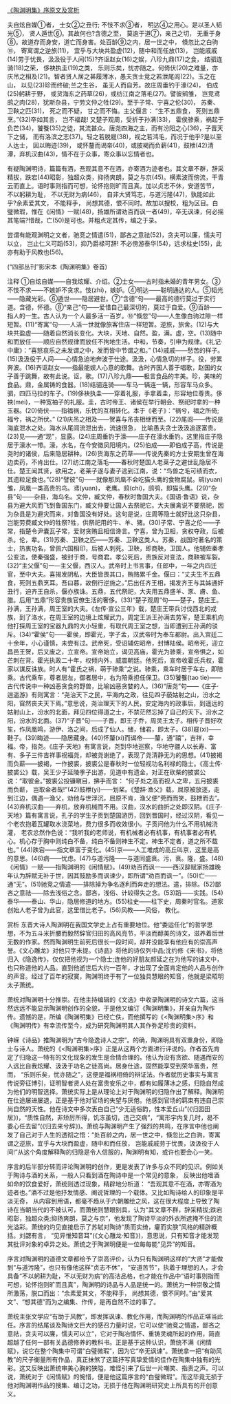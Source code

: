 [《陶渊明集》序原文及赏析](https://www.vrrw.net/wx/14285.html)

夫自炫自媒①者， 士女②之丑行; 不忮不求③者， 明达④之用心。是以圣人韬光⑤， 贤人遁世⑥。其故何也?含德之至， 莫逾于道⑦，亲己之切， 无重于身⑧。故道存而身安，道亡而身害。处百龄⑨之内，居一世之中， 倏忽比之白驹⑩， 寄寓谓之逆旅(11)， 宜乎与大块共盈虚(12)，随中和而任放(13)， 岂能戚戚(14)劳于忧畏，汲汲役于人间(15)?齐讴赵女(16)之娱，八珍九鼎(17)之食， 结驷连骑(18)之荣， 侈袂执圭(19)之类， 乐则乐矣，忧亦随之。何倚伏(20)之难量，亦庆吊之相及(21)。智者贤人居之甚履薄冰，愚夫贪士竞之若泄尾闾(22)。玉之在山， 以见(23)珍而终破;兰之生谷， 虽无人而自芳。故庄周垂钓于濠(24)， 伯成(25)躬耕于野， 或货海东之药草(26)，或纺江南之落毛(27)。譬彼鹓雏， 岂竞鸢鸱之肉(28)，犹斯杂县，宁劳文仲之牲(29)。至于子常、宁喜之伦(30)， 苏秦、卫鞅之匹(31)， 死之而不疑， 甘之而不悔。主父偃言： “生不五鼎食， 死则五鼎烹。”(32)卒如其言， 岂不福哉! 又楚子观周，受折于孙满(33)， 霍侯骖乘，祸起于负芒(34)，饕餮(35)之徒，其流甚众。唐尧四海之主，而有汾阳之心(36)，子晋天下之储， 而有洛滨之志(37)。轻之若脱屣(38)，视之若鸿毛，而况于他乎?是以至人达士， 因以晦迹(39)， 或怀釐而谒帝(40)，或披褐而负薪(41)，鼓枻(42)清潭，弃机汉曲(43)，情不在于众事，寄众事以忘情者也。

有疑陶渊明诗，篇篇有酒，吾观其意不在酒，亦寄酒为迹者也。其文章不群，辞采精拔，跌宕(44)昭彰，独超众类，抑扬爽朗，莫之与京(45)。横素波而傍流，干青云而直上。语时事则指而可想，论怀抱则旷而且真。加以贞志不休，安道苦节， 不以躬耕为耻， 不以无财为病(46)， 自非大贤笃志，与道污隆(47)，孰能如此乎?余素爱其文， 不能释手， 尚想其德，恨不同时。故加以搜校，粗为区目。白璧微瑕，惟在《闲情》一赋(48)，扬雄所谓劝百而讽一者(49)，卒无讽谏，何必摇其笔端?惜哉，亡(50)是可也。并粗点定其传，编之于录。

尝谓有能观渊明之文者，驰竞之情遣(51)，鄙吝之意祛(52)，贪夫可以廉，懦夫可以立， 岂止仁义可蹈(53)，抑乃爵禄可辞! 不必傍游泰华(54)，远求柱史(55)，此亦有助于风教也(56)。

(“四部丛刊”影宋本《陶渊明集》卷首)



注释 ①自炫自媒——自我炫耀、介绍。②士女——古时指未婚的青年男女。③不忮不求——不嫉妒不贪求。忮(zhi)，嫉妒。④明达——聪明通达的人。⑤韬光——隐藏光彩。⑥遁世——隐居避世。⑦“含德”句——最高的德行莫过于实行道。含德，怀德。⑧“亲己”句——爱惜自己最深切的，莫过于自爱。⑨百龄——指人的一生。古人认为一个人最多活一百岁。⑩“倏忽”句——人生像白驹过隙一样短暂。(11)“寄寓”句——人活一世就像旅客住店一样短暂。逆旅，旅舍。(12)与大块共盈虚——随着自然消长变化。大块，天地、自然。盈，满。虚，空。(13)随中和而放任——顺应自然规律而放任不拘地生活。中和，节奏，引申为规律。《礼记·中庸》：“喜怒哀乐之未发谓之中，发而皆中节谓之和。” (14)戚戚——愁苦的样子。(15)汲汲役于人间——心情急迫地奔波于仕途。汲汲，心情急切的样子。役，劳累奔波。(16)齐讴赵女——指最能娱人心意的歌舞。古时齐国人善于唱歌，赵国的女子善于跳舞，故有此说。讴，歌。(17)八珍九鼎——极言食品的丰美。珍，美味的食品。鼎，金属铸的食器。(18)结驷连骑——车马一辆连一辆，形容车马众多。驷，四匹马拉的车子。(19)侈袂执圭——穿着礼服，手拿着圭，形容地位尊贵。侈袂(mei)，一种宽袖子的礼服。圭，古时帝王、诸侯在举行朝会、祭祀时拿的一种玉器。(20)倚伏——指福祸，乐忧的互相转化。本于《老子》：“祸兮，福之所倚;福兮，祸之所伏。” (21)庆吊之相及——贺喜与吊丧相继而至。(22)尾闾——传说是海底泄水之处。海水从尾闾流泄出去，流速很急， 比喻愚夫贪士汲汲追逐富贵。(23)见——通“现”，显露。(24)庄周垂钓于濠——庄子在濠水垂钓。这里指庄子隐居于濠水一带。濠，水名，在今安徽凤阳境内。(25)伯成——即伯成子高，传说是尧时的诸侯，后来隐居耕种。(26)货海东之药草——传说先秦的方士安期生曾在海边卖药，不肯出仕。(27)纺江南之落毛——春秋时楚国人老莱子之避世乱隐居不仕。楚王闻其贤，欲用之，老莱子遂与妻子逃到江南，说：“鸟兽之毛可绩而衣，其遗粒足食也。”(28)“譬彼”句——就像那凤凰不会吃猫头鹰的食物腐鼠。鹓(yuan)雏，凤凰一类高贵的鸟。鸢(yuan)， 老鹰。鸱(chi)，鸱鸮，即猫头鹰。(29)“杂县”句——杂县，海鸟名。文仲，臧文仲，春秋时鲁国大夫。《国语·鲁语》说，杂县为避大风而飞到鲁国东门，臧文仲要让国人去祭祀它。大夫展禽说不要祭祀，因为杂县是为避灾而来，对鲁国没有好处。这句是说，庄周等隐士就好比这只杂县，岂能劳费臧文仲的牲祭?牲，供祭祀用的牛、羊、猪。(30)子常、宁喜之伦——子常，指楚令尹囊瓦子常，爱财贪贿且相信谗言。宁喜，曾为卫相，贪权夺政，后被杀。伦，辈。(31)苏秦、卫鞅之匹——苏秦、卫鞅这类人。苏秦，战国时著名的策士，热衷功名，曾佩六国相印，后被人刺死。卫鞅，即商鞅，卫国人。他辅佐秦孝公变法，使秦强盛，被封于商，号商君。孝公死后，贵族反对变法，商鞅被车裂。(32)“主父偃”句一—主父偃，西汉人。武帝时上书言事，任郎中，一年之内四迁官，至中大夫。喜揭发阴私，大臣皆畏其口，贿赂累千金。偃曰：“丈夫生不五鼎食，死则五鼎烹耳。吾曰暮，故倒行逆施之。”后出任齐王相，揭发齐王与其姊通奸丑行，迫齐王自杀，偃亦族诛。五鼎，五代祭祀，大夫用五鼎盛羊、豕、膚、鱼、腊。后用“五鼎”形容贵族官僚生活的奢侈。(33)“楚子观周”句——楚子，楚庄王。孙满，王孙满，周王室的大夫。《左传·宣公三年》载，楚庄王带兵讨伐西北的戎族，到了洛水，在周王室的边境上炫耀武力。周定王派王孙满去劳军，楚王乘机向他打探周王室的宝器九鼎的大小轻重，有取代周王室之想，当即遭到王孙满的驳斥。(34)“霍侯”句——霍侯，即霍光，字子孟，汉武帝时为奉车都尉。出入宫廷二十余年，小心谨慎，未尝有过。武帝死，受诏辅佐昭帝，封博陆侯。昭帝死，迎立昌邑王贺，后又废之，立宣帝。宣帝始立，谒见高庙，霍光为骖乘，宣帝惧之，如芒刺在背。霍光执政二十年，权倾内外，威震朝廷。他死后，宣帝收霍氏兵权，霍家以谋反诛族。时人有“霍氏之祸，萌于骖乘”之说。骖乘，乘车时居于车右，即陪乘。古代乘车，尊者居左，御者居中，右为陪乘担任保卫。(35)饕餮(tao tie)——古代传说中一种凶恶贪食的野兽，比喻凶恶贪婪的人。(36)“唐尧”句——《庄子·逍遥游》有则寓言：“尧治天下之民，平海内之政，往见四子藐姑射之山，汾水之阳，窅然丧夫天下焉。”意思说，尧治理天下的人民，安定海内的政事后，到遥远的姑射山上，汾水的北面，拜见四位得道之士，不禁茫然忘掉了自己的天下。汾水之阳，汾水的北面。(37)“子晋”句——子晋，即王子乔，周灵王太子。相传子晋好吹笙，作凤凰鸣，游伊、洛之间，后成了仙人。储，储君，即太子。(38)屣(xi)——鞋子。(39)晦迹——隐居藏身。(40)怀釐(xi)而谒帝——釐，通“禧”，吉祥，幸福。帝，指尧。《庄子·天地》有寓言说，尧到华地巡察，华地守疆人以长寿、富有、多子三件吉祥事祝福尧，却被尧谢绝了，表现了尧清静无为的思想。(41)披褐而负薪——披褐，一作披裘，披裘公是春秋时一位轻视功名利禄的隐士。《高士传·披裘公》载，吴王少子延陵季子出游，见道中有遗金，对正在砍柴的披裘公说：“取彼金。”披裘公投镰瞋目，拂手而言： “何子处之高而视人之卑，五月披裘而负薪， 岂取金者哉!”(42)鼓枻(yi)——划桨。《楚辞·渔父》载，屈原被放逐，走到江边，偶遇一渔父，劝他与世浮沉，屈原不肯，渔父便“莞而而笑，鼓枻而去”。(43)弃机汉曲——弃机，放弃机械而不用。汉曲，汉水的曲折之处即汉阴。《庄子·天地》篇有寓言说，孔子的学生子贡到楚国游历，回到晋国时，经过汉阴，看见一个老农抱着瓦罐取水浇菜地，费力很多而收效很小。子贡问他为什么不用机械浇灌， 老农忿然作色说：“我听我的老师说，有机械者必有机事，有机事者必有机心。机心存于胸中则纯白不备，纯白不备则神生不定。神生不定者，道之所不载也。” (44)跌宕——指文章富于变化。(45)京——人工堆成的高丘叫京，这里是高的意思。(46)病——忧虑。(47)与道污隆——与道同盛衰。污，衰。隆，盛。(48)《闲情》一赋——指陶渊明的《闲情赋》。(49)劝百而讽一——西汉辞赋家扬雄晚年认为辞赋无补于世，因其鼓励多而讽谏少，即所谓“劝百而讽一”。(50)亡——通“无”。(51)驰竞之情遣——排除掉为争名逐利而奔走的想法。遣，排除。(52)鄙吝之意祛——除去浅俗之念。鄙吝，浅俗、计较得失之念。(53)蹈——实践。(54)泰华——泰山、华山，隐居修道的地方。(55)柱史——柱下史，周秦时官名。道家创始人老子曾为此官，这里借比老子。(56)风教——风俗， 教化。

赏析 东晋大诗人陶渊明在我国文学史上占有重要地位。他“委运任化”的哲学思想，不为五斗米折腰而毅然辞官归田的高风亮节，平淡而醇美的诗文，滋养着后世无数的作家。然而陶渊明生前死后很长一段时间，却并没能享有他应有的崇高声誉。《文心雕龙》对他只字未提。《诗品》将他的诗仅列中品;沈约修《宋书》，将他归入《隐逸传》，仅仅把他视为一个隐士;连他的好朋友颜延之在为他写的诔文中，也只称道他的人品。直到他逝世后大约一百年，才出现了全面肯定他的人品与创作的声音。经过了百年的寂寞，陶渊明终于有了一位独具慧眼的知音，他就是梁昭明太子萧统。

萧统对陶渊明十分推崇。在他主持编辑的《文选》中收录陶渊明的诗文六篇，这当然远远不能显示陶渊明创作的全貌，于是他又编订《陶渊明集》，并亲自为陶作传。遗憾的是，所编《陶渊明集》已经亡佚，而他撰写的《<陶渊明集>序》和《陶渊明传》有幸流传至今，成为研究陶渊明其人其作弥足珍贵的资料。

钟嵘《诗品》推陶渊明为“古今隐逸诗人之宗”。的确，陶渊明具有双重身份，即隐士与诗人。萧统的《<陶渊明集>序》正是从这两个方面进行评说的。作者首先肯定了归隐这一特有的文化现象的发生是合情合理的。他认为没有贪欲、随遇而安的人远比自我炫耀、汲汲于功名之徒高尚。居身仕途，固然能享受到荣华富贵，然而， “乐则乐矣，忧亦随之”，这便是福祸相倚的辩证法。作者就历史事实与寓言传说旁征博引，证明智者贤人处在富贵安乐之中，都有如履薄冰之感，归隐自然成为他们的明智选择。萧统实际上是从理论上对于陶渊明的归隐作出了解释。陶渊明在仕途屡进屡退，正是基于他对官场的失望与厌倦。他感到官场的羁束有违自己崇尚自然的天性。他在诗文中多次表白自己“少无适俗韵，性本爱丘山”(《归园田居》)，“质性自然，非矫厉所得，饥冻虽切，违己交病”，“寓形宇内复几时，曷不委心任去留”(《归去来兮辞》)。萧统与陶渊明产生了强烈的共鸣，在序言中他也阐发了自己对于人生的透彻之悟：“处百龄之内，居一世之中，倏忽比之白驹，寄寓谓之逆旅，宜乎与大块而盈虚，随中和而任放， 岂能戚戚劳于忧畏，汲汲役于人间!”从这个角度解释陶的归隐是令人信服的，陶渊明有知，或许也要会心一笑。

序言的后半部分转而评论陶渊明的创作，更是发表了许多与众不同的见识。例如关于陶诗与酒的关系，一般人只看到酒在陶诗中是一个常见的意象， 反映出他嗜酒如命的饮食爱好，萧统则透过现象，精辟地分析道： “吾观其意不在酒，亦寄酒为迹者也。”酒不过是他抒发情感、阐说哲理的一个载体。又比如陶诗给人的印象是平淡无奇， 从内容到用语，都毫不趋从于六朝雕绘之风，这在很大程度上导致了陶诗在当朝当代的不被认可，而萧统则慧眼别具，认为“其文章不群，辞采精拔;跌宕昭彰，独超众类;抑扬爽朗，莫之与京”，他发现了陶诗平淡的外衣所遮掩不住的流光溢彩。萧统的灼见直接启示了苏轼对陶诗“质而实绮，癯而实腴”风格的精辟概括。刘勰有言， “见异惟知音耳”(《文心雕龙·知音》)，意思说，只有知音才能发现其批评对象的卓异之处。萧统之于陶渊明便是一位每每能“见异”的知音。

序言对陶渊明的道德文章都给予了崇高评价，认为只有陶渊明这样的“大贤”才能做到“与道污隆”，也只有像他这样“贞志不休”， “安道苦节”，执着于理想的人，才会具备“不以躬耕为耻，不以无财为病”的高洁品格，也才能在作品中“语时事则指而可想，论怀抱则旷而且真”，陶渊明的诗品与人品是统一的。萧统为一种崇敬之情所激荡，脱口而出：“余素爱其文，不能释手， 尚想其德，恨不同时。”由“爱其文”、“想其德”而为之编集、作传，是再自然不过的事了。

萧统主张文学应“有助于风教”，即发挥讽谏、教化作用，而陶渊明的作品正堪当此任。序言的结尾谈及陶诗文巨大的感召力量时说，它可以使“驰竞之情遣，鄙吝之意祛，贪夫可以廉，懦夫可以立”，它对于陶冶情怀、重铸灵魂所起的作用，简直超越了任何一部有关品德修养的教科书。正是基于这种认识，萧统不满《闲情赋》，说它在整个陶集中可谓“白璧微瑕”，因为它“卒无讽谏”。萧统拿一把“有助风教”的尺子衡量所有作品，真正抹煞了这篇抒写真挚爱情的佳作在陶集中独有的光彩。这又反映出萧统审美心胸的狭隘，难怪引来了后世一片嘲笑、指责之声。可以说，萧统对于《闲情赋》的惋惜，便是他这篇序言的“白璧微瑕”。而这毕竟无损于他对陶渊明作品的搜集、编订之功，无损于他在陶渊明研究史上所具有的开创意义。

